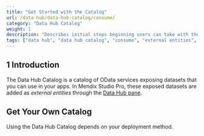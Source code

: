 ```yaml
---
title: "Get Started with the Catalog"
url: /data-hub/data-hub-catalog/consume/
category: "Data Hub Catalog"
weight: 1
description: "Describes initial steps beginning users can take with the Catalog."
tags: ["data hub", "data hub catalog", "consume", "external entities", "asset", "entities", data hub pane", "studio pro"]
---
```


## 1 Introduction

The Data Hub Catalog is a catalog of OData services exposing datasets that you can use in your apps. In Mendix Studio Pro, these exposed datasets are added as *external entities* through the [Data Hub pane](/refguide/data-hub-pane/). 

## Get Your Own Catalog

Using the Data Hub Catalog depends on your deployment method.

